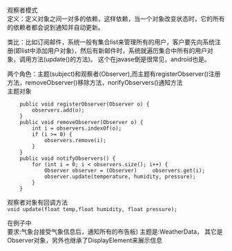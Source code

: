 观察者模式  
定义：定义对象之间一对多的依赖，这样依赖，当一个对象改变状态时，它的所有的依赖者都会说到通知并自动更新。  

类比：比如订阅邮件，系统一般有集合list来管理所有的用户，客户要先向系统注册(即list中添加用户对象)，然后有新邮件时，系统就遍历集合中所有的用户对象，调用方法(update()的方法)。 这个在javase倒是很常见，android也是。

两个角色：主题(subject)和观察者(Observer),而主题有registerObserver()注册方法，removeObserver()移除方法，norifyObservers()通知方法  
主题对象
```
	public void registerObserver(Observer o) {
		observers.add(o);
	}
	public void removeObserver(Observer o) {
		int i = observers.indexOf(o);
		if (i >= 0) {
			observers.remove(i);
		}
	}
	public void notifyObservers() {
		for (int i = 0; i < observers.size(); i++) {
			Observer observer = (Observer)     observers.get(i);
			observer.update(temperature, humidity, pressure);
		}
	}
```
观察者对象有回调方法  
`void update(float temp,float humidity, float pressure);`  
 
在例子中    
要求:气象台接受气象信息后，通知所有的布告板)
主题是:WeatherData，
其它是Observer对象，另外也继承了DisplayElement来展示信息
